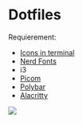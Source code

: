 # Dotfiles
Requierement:
* [Icons in terminal](https://github.com/sebastiencs/icons-in-terminal)
* [Nerd Fonts](https://github.com/ryanoasis/nerd-fonts/tree/master/patched-fonts/UbuntuMono/Regular)
* i3
* [Picom](https://github.com/yshui/picom)
* [Polybar](https://github.com/polybar/polybar)
* [Alacritty](https://github.com/alacritty/alacritty)

![](https://i.imgur.com/WvAhRHi.png)
